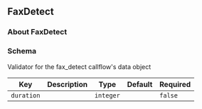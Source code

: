 ## FaxDetect

### About FaxDetect

### Schema

Validator for the fax_detect callflow's data object

Key | Description | Type | Default | Required
--- | ----------- | ---- | ------- | --------
`duration` |  | `integer` |   | `false`
